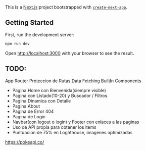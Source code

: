 This is a [Next.js](https://nextjs.org/) project bootstrapped with [`create-next-app`](https://github.com/vercel/next.js/tree/canary/packages/create-next-app).

## Getting Started

First, run the development server:

```bash
npm run dev
```

Open [http://localhost:3000](http://localhost:3000) with your browser to see the result.

## TODO:
App Router
Proteccion de Rutas
Data Fetching
BuiltIn Components

- Pagina Home con Bienvenida(siempre visible)
- Pagina con Listado(10-20) y Buscador / Filtros
- Pagina Dinamica con Detalle
- Pagina About
- Pagina de Error 404
- Pagina de Login
- Navbar(con logout o login) y Footer con enlaces a las paginas
- Uso de API propia para obtener los items
- Puntuacion de 75% en Loghthouse, imagenes optimizadas

https://pokeapi.co/